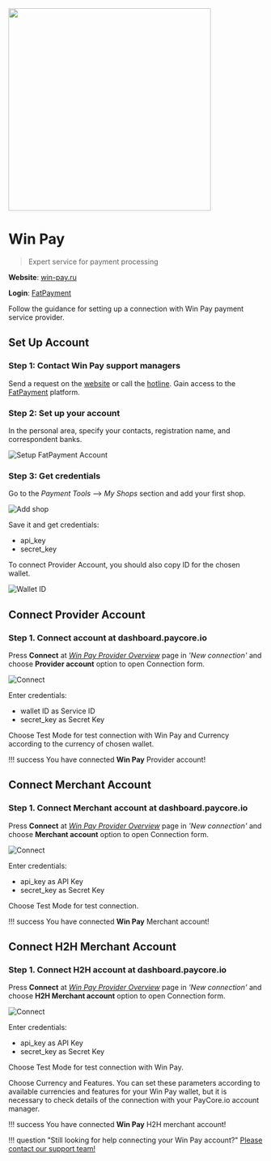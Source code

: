 <img src="https://static.openfintech.io/payment_providers/winpay/logo.png?w=400" width="400px" >

# Win Pay

> Expert service for payment processing

**Website**: [win-pay.ru](https://win-pay.ru/en/)

**Login**: [FatPayment](https://fp.ki-technology.ru/?lang=en)

Follow the guidance for setting up a connection with Win Pay payment service provider.

## Set Up Account

### Step 1: Contact Win Pay support managers

Send a request on the [website](https://win-pay.ru/en/) or call the [hotline](tel:+74994010261). Gain access to the [FatPayment](https://fp.ki-technology.ru/?lang=en) platform.

### Step 2: Set up your account

In the personal area, specify your contacts, registration name, and correspondent banks.

![Setup FatPayment Account](images/setup-account.png)

### Step 3: Get credentials

Go to the *Payment Tools* --> *My Shops* section and add your first shop.

![Add shop](images/add-shop.png)

Save it and get credentials:

* api_key
* secret_key

To connect Provider Account, you should also copy ID for the chosen wallet.

![Wallet ID](images/id.png)

## Connect Provider Account

### Step 1. Connect account at dashboard.paycore.io

Press **Connect** at [*Win Pay Provider Overview*](https://dashboard.paycore.io/connect-directory/payment-providers/winpay/general) page in *'New connection'* and choose **Provider account** option to open Connection form.

![Connect](images/provider-account.png)

Enter credentials:

* wallet ID as Service ID
* secret_key as Secret Key

Choose Test Mode for test connection with Win Pay and Currency according to the currency of chosen wallet.

!!! success
    You have connected **Win Pay** Provider account!

## Connect Merchant Account

### Step 1. Connect Merchant account at dashboard.paycore.io

Press **Connect** at [*Win Pay Provider Overview*](https://dashboard.paycore.io/connect-directory/payment-providers/winpay/general) page in *'New connection'* and choose **Merchant account** option to open Connection form.

![Connect](images/merchant-account.png)

Enter credentials:

* api_key as API Key
* secret_key as Secret Key

Choose Test Mode for test connection.

!!! success
    You have connected **Win Pay** Merchant account!

## Connect H2H Merchant Account

### Step 1. Connect H2H account at dashboard.paycore.io

Press **Connect** at [*Win Pay Provider Overview*](https://dashboard.paycore.io/connect-directory/payment-providers/winpay/general) page in *'New connection'* and choose **H2H Merchant account** option to open Connection form.

![Connect](images/h2h-merchant-account.png)

Enter credentials:

* api_key as API Key
* secret_key as Secret Key

Choose Test Mode for test connection with Win Pay.

Choose Currency and Features. You can set these parameters according to available currencies and features for your Win Pay wallet, but it is necessary to check details of the connection with your PayCore.io account manager.

!!! success
    You have connected **Win Pay** H2H merchant account!

!!! question "Still looking for help connecting your Win Pay account?"
    [Please contact our support team!](mailto:support@paycore.io)
